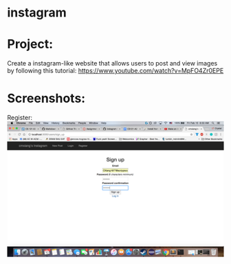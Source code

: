 # instagram

# Project: 
Create a instagram-like website that allows users to post and view images by following this tutorial: https://www.youtube.com/watch?v=MpFO4Zr0EPE

# Screenshots:
Register:
![alt text](https://github.com/cmxiang/instagram/blob/master/screenshots/Signup.png)